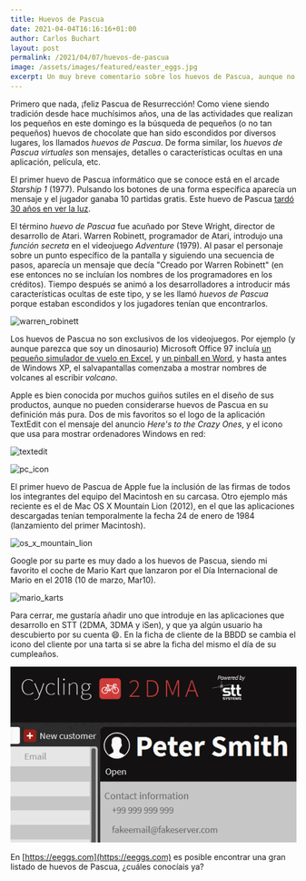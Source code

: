 ```yaml
---
title: Huevos de Pascua
date: 2021-04-04T16:16:16+01:00
author: Carlos Buchart
layout: post
permalink: /2021/04/07/huevos-de-pascua
image: /assets/images/featured/easter_eggs.jpg
excerpt: Un muy breve comentario sobre los huevos de Pascua, aunque no precisamente los de chocolate.
---
```

Primero que nada, ¡feliz Pascua de Resurrección! Como viene siendo tradición desde hace muchísimos años, una de las actividades que realizan los pequeños en este domingo es la búsqueda de pequeños (o no tan pequeños) huevos de chocolate que han sido escondidos por diversos lugares, los llamados _huevos de Pascua_. De forma similar, los _huevos de Pascua virtuales_ son mensajes, detalles o características ocultas en una aplicación, película, etc.

El primer huevo de Pascua informático que se conoce está en el arcade _Starship 1_ (1977). Pulsando los botones de una forma específica aparecía un mensaje y el jugador ganaba 10 partidas gratis. Este huevo de Pascua [tardó 30 años en ver la luz](https://arstechnica.com/gaming/2017/03/the-arcade-worlds-first-easter-egg-discovered-after-fraught-journey/).

El término _huevo de Pascua_ fue acuñado por Steve Wright, director de desarrollo de Atari. Warren Robinett, programador de Atari, introdujo una _función secreta_ en el videojuego _Adventure_ (1979). Al pasar el personaje sobre un punto específico de la pantalla y siguiendo una secuencia de pasos, aparecía un mensaje que decía "Creado por Warren Robinett" (en ese entonces no se incluían los nombres de los programadores en los créditos). Tiempo después se animó a los desarrolladores a introducir más características ocultas de este tipo, y se les llamó _huevos de Pascua_ porque estaban escondidos y los jugadores tenían que encontrarlos.

![warren_robinett](http://oyster.ignimgs.com/wordpress/stg.ign.com/2018/03/clip-720x482.jpg)

Los huevos de Pascua no son exclusivos de los videojuegos. Por ejemplo (y aunque parezca que soy un dinosaurio) Microsoft Office 97 incluía [un pequeño simulador de vuelo en Excel](https://eeggs.com/items/718.html), y [un pinball en Word](https://eeggs.com/items/763.html), y hasta antes de Windows XP, el salvapantallas comenzaba a mostrar nombres de volcanes al escribir _volcano_.

Apple es bien conocida por muchos guiños sutiles en el diseño de sus productos, aunque no pueden considerarse huevos de Pascua en su definición más pura. Dos de mis favoritos so el logo de la aplicación TextEdit con el mensaje del anuncio _Here's to the Crazy Ones_, y el icono que usa para mostrar ordenadores Windows en red:

![textedit](https://cdn.osxdaily.com/wp-content/uploads/2011/10/textedit-icon-crazy-ones.jpg)

![pc_icon](https://i.stack.imgur.com/5rYVr.png)

El primer huevo de Pascua de Apple fue la inclusión de las firmas de todos los integrantes del equipo del Macintosh en su carcasa. Otro ejemplo más reciente es el de Mac OS X Mountain Lion (2012), en el que las aplicaciones descargadas tenían temporalmente la fecha 24 de enero de 1984 (lanzamiento del primer Macintosh).

![os_x_mountain_lion](https://ashfurrow.com/static/af67cc95dd0c060c41a7107af04b2759/17788/FE8762B45417433CBB6AFAA9924049F9.png)

Google por su parte es muy dado a los huevos de Pascua, siendo mi favorito el coche de Mario Kart que lanzaron por el Día Internacional de Mario en el 2018 (10 de marzo, Mar10).

![mario_karts](https://cdn.andro4all.com/files/2018/03/Google-Maps-Mario-Kart-Easter-Egg.jpg?width=600)

Para cerrar, me gustaría añadir uno que introduje en las aplicaciones que desarrollo en STT (2DMA, 3DMA y iSen), y que ya algún usuario ha descubierto por su cuenta 😄. En la ficha de cliente de la BBDD se cambia el icono del cliente por una tarta si se abre la ficha del mismo el día de su cumpleaños.

![2dma](/assets/images/2dma_easter_egg.gif)

En [https://eeggs.com](https://eeggs.com) es posible encontrar una gran listado de huevos de Pascua, ¿cuáles conocíais ya?
